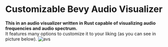 # Customizable Bevy Audio Visualizer
**This in an audio visualizer written in Rust capable of visualizing audio frequencies and audio spectrum.**  
It features many options to customize it to your liking (as you can see in picture below).
![avs](https://github.com/Eightzi4/customizable-bevy-audio-visualizer/assets/111708236/a693f107-d6db-4931-94a2-a2b23ce13f62)
